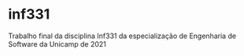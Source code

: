 # inf331
Trabalho final da disciplina Inf331 da especialização de Engenharia de Software da Unicamp de 2021

